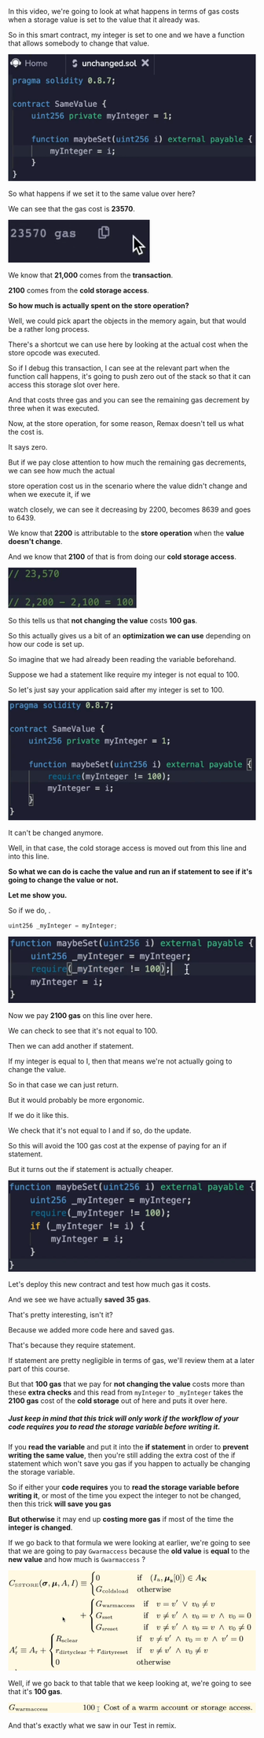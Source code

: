 In this video, we're going to look at what happens in terms of gas costs when a storage value is set to the value that it already was.

So in this smart contract, my integer is set to one and we have a function that allows somebody to change that value.

![](2023-08-17-09-47-48.png)

So what happens if we set it to the same value over here?

We can see that the gas cost is **23570**.

![](2023-08-17-09-49-18.png)

We know that **21,000** comes from the **transaction**.

**2100** comes from the **cold storage access**.

**So how much is actually spent on the store operation?**

Well, we could pick apart the objects in the memory again, but that would be a rather long process.

There's a shortcut we can use here by looking at the actual cost when the store opcode was executed.

So if I debug this transaction, I can see at the relevant part when the function call happens, it's going to push zero out of the stack so that it can access this storage slot over here.

And that costs three gas and you can see the remaining gas decrement by three when it was executed.

Now, at the store operation, for some reason, Remax doesn't tell us what the cost is.

It says zero.

But if we pay close attention to how much the remaining gas decrements, we can see how much the actual

store operation cost us in the scenario where the value didn't change and when we execute it, if we

watch closely, we can see it decreasing by 2200, becomes 8639 and goes to 6439.

We know that **2200** is attributable to the **store operation** when the **value doesn't change**.

And we know that **2100** of that is from doing our **cold storage access**.

![](2023-08-17-09-53-33.png)

So this tells us that **not changing the value** costs **100 gas**.

So this actually gives us a bit of an **optimization we can use** depending on how our code is set up.

So imagine that we had already been reading the variable beforehand.

Suppose we had a statement like require my integer is not equal to 100.

So let's just say your application said after my integer is set to 100.

![](2023-08-17-09-54-53.png)

It can't be changed anymore.

Well, in that case, the cold storage access is moved out from this line and into this line.

**So what we can do is cache the value and run an if statement to see if it's going to change the value or not.**

**Let me show you.**

So if we do, .

```javascript
uint256 _myInteger = myInteger;
```

![](2023-08-17-09-59-35.png)

Now we pay **2100 gas** on this line over here.

We can check to see that it's not equal to 100.

Then we can add another if statement.

If my integer is equal to I, then that means we're not actually going to change the value.

So in that case we can just return.

But it would probably be more ergonomic.

If we do it like this.

We check that it's not equal to I and if so, do the update.

So this will avoid the 100 gas cost at the expense of paying for an if statement.

But it turns out the if statement is actually cheaper.

![](2023-08-17-10-01-12.png)

Let's deploy this new contract and test how much gas it costs.

And we see we have actually **saved 35 gas**.

That's pretty interesting, isn't it?

Because we added more code here and saved gas.

That's because they require statement.

If statement are pretty negligible in terms of gas, we'll review them at a later part of this course.

But that **100 gas** that we pay for **not changing the value** costs more than these **extra checks** and this read from `myInteger` to `_myInteger` takes the **2100 gas** cost of the **cold storage** out of here and puts it over here.

##### Just keep in mind that this trick will only work if the workflow of your code requires you to read the storage variable before writing it.

If you **read the variable** and put it into the **if statement** in order to **prevent writing the same value**, then you're still adding the extra cost of the if statement which won't save you gas if you happen to actually be changing the storage variable.

So if either your **code requires** you to **read the storage variable before writing it**, or most of the time you expect the integer to not be changed, then this trick **will save you gas**

**But otherwise** it may end up **costing more gas** if most of the time the **integer is changed**.

If we go back to that formula we were looking at earlier, we're going to see that we are going to pay `Gwarmaccess` because the **old value** is **equal** to the **new value** and how much is `Gwarmaccess` ?

![](2023-08-17-10-11-33.png)

Well, if we go back to that table that we keep looking at, we're going to see that it's **100 gas**.

![](2023-08-17-10-13-16.png)

And that's exactly what we saw in our Test in remix.